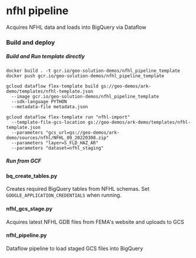 # nfhl pipeline

Acquires NFHL data and loads into BigQuery via Dataflow

### Build and deploy

##### Build and Run template directly

```
docker build . -t gcr.io/geo-solution-demos/nfhl_pipeline_template
docker push gcr.io/geo-solution-demos/nfhl_pipeline_template

gcloud dataflow flex-template build gs://geo-demos/ark-demo/templates/nfhl-template.json
  --image gcr.io/geo-solution-demos/nfhl_pipeline_template
  --sdk-language PYTHON
  --metadata-file metadata.json

gcloud dataflow flex-template run "nfhl-import"
  --template-file-gcs-location gs://geo-demos/ark-demo/templates/nfhl-template.json
  --parameters "gcs_url=gs://geo-demos/ark-demo/sources/nfhl/NFHL_09_20220308.zip"
  --parameters "layer=S_FLD_HAZ_AR"
  --parameters "dataset=nfhl_staging"
```

##### Run from GCF




#### bq_create_tables.py

Creates required BigQuery tables from NFHL schemas. Set `GOOGLE_APPLICATION_CREDENTIALS` when running.

#### nfhl_gcs_stage.py

Acquires latest NFHL GDB files from FEMA's website and uploads to GCS

#### nfhl_pipeline.py

Dataflow pipeline to load staged GCS files into BigQuery

